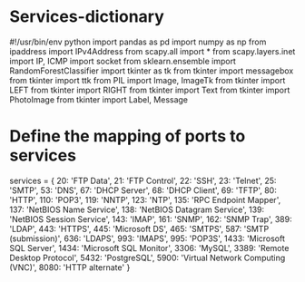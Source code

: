 # Services-dictionary

#!/usr/bin/env python
import pandas as pd
import numpy as np
from ipaddress import IPv4Address
from scapy.all import *
from scapy.layers.inet import IP, ICMP
import socket
from sklearn.ensemble import RandomForestClassifier
import tkinter as tk
from tkinter import messagebox
from tkinter import ttk
from PIL import Image, ImageTk
from tkinter import LEFT
from tkinter import RIGHT
from tkinter import Text
from tkinter import PhotoImage
from tkinter import Label, Message




# Define the mapping of ports to services
services = {
    20: 'FTP Data',
    21: 'FTP Control',
    22: 'SSH',
    23: 'Telnet',
    25: 'SMTP',
    53: 'DNS',
    67: 'DHCP Server',
    68: 'DHCP Client',
    69: 'TFTP',
    80: 'HTTP',
    110: 'POP3',
    119: 'NNTP',
    123: 'NTP',
    135: 'RPC Endpoint Mapper',
    137: 'NetBIOS Name Service',
    138: 'NetBIOS Datagram Service',
    139: 'NetBIOS Session Service',
    143: 'IMAP',
    161: 'SNMP',
    162: 'SNMP Trap',
    389: 'LDAP',
    443: 'HTTPS',
    445: 'Microsoft DS',
    465: 'SMTPS',
    587: 'SMTP (submission)',
    636: 'LDAPS',
    993: 'IMAPS',
    995: 'POP3S',
    1433: 'Microsoft SQL Server',
    1434: 'Microsoft SQL Monitor',
    3306: 'MySQL',
    3389: 'Remote Desktop Protocol',
    5432: 'PostgreSQL',
    5900: 'Virtual Network Computing (VNC)',
    8080: 'HTTP alternate'
}
